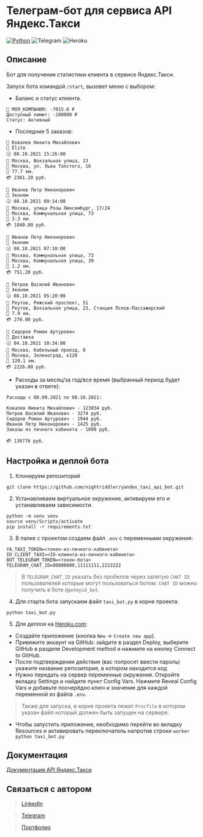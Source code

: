 # Телеграм-бот для сервиса API Яндекс.Такси

[![Python](https://img.shields.io/badge/-Python-464646?style=flat-square&logo=Python)](https://www.python.org/)
![Telegram](https://img.shields.io/badge/Telegram-2CA5E0?style=flat-square&logo=telegram)
![Heroku](https://img.shields.io/badge/heroku-%23430098.svg?style=flat-square&logo=heroku&logoColor=white)

## Описание
Бот для получения статистики клиента в сервисе Яндекс.Такси. 

Запуск бота командой `/start`, вызовет меню с выбором:

- Баланс и статус клиента.

```
💼 МОЯ_КОМПАНИЯ: -7015.6 ₽
Доступный лимит: -100000 ₽
Статус: Активный
```

- Последние 5 заказов:

```
👤 Ковалев Никита Михайлович
🚕 Élite
🕝 08.10.2021 15:26:00
🛫 Москва, Вокзальная улица, 23
🛬 Москва, ул. Льва Толстого, 16
🧭 77.7 км.
💳 2301.20 руб.

👤 Иванов Петр Никонорович
🚕 Эконом
🕝 08.10.2021 09:14:00
🛫 Москва, улица Розы Люксембург, 17/24
🛬 Москва, Коммунальная улица, 73
🧭 3.3 км.
💳 1840.80 руб.

👤 Иванов Петр Никонорович
🚕 Эконом
🕝 08.10.2021 07:10:00
🛫 Москва, Коммунальная улица, 73
🛬 Москва, Коммунальная улица, 39
🧭 1.2 км.
💳 751.20 руб.

👤 Петров Василий Иванович
🚕 Эконом
🕝 08.10.2021 05:20:00
🛫 Реутов, Рижский проспект, 51
🛬 Реутов, Вокзальная улица, 23, Станция Псков-Пассажирский
🧭 7.9 км.
💳 270.00 руб.

👤 Сидоров Роман Артурович
🚕 Доставка
🕝 04.10.2021 10:34:00
🛫 Москва, Кабельный проезд, 8
🛬 Москва, Зеленоград, к120
🧭 120.1 км.
💳 2226.00 руб.
```

- Расходы за месяц/за год/все время (выбранный период будет указан в ответе):

```
Расходы с 08.09.2021 по 08.10.2021:

Ковалев Никита Михайлович - 123034 руб.
Петров Василий Иванович - 3274 руб.
Сидоров Роман Артурович - 1944 руб.
Иванов Петр Никонорович - 1425 руб.
Заказы из личного кабинета - 1099 руб.

💳 130776 руб.
```

## Настройка и деплой бота
1. Клонируем репозиторий 
```
git clone https://github.com/nightriddler/yandex_taxi_api_bot.git
```
2. Устанавливаем виртуальное окружение, активируем его и устанавливаем зависимости.
```
python -m venv venv
source venv/Scripts/activate 
pip install -r requirements.txt
```
3. В папке с проектом создаем файл `.env` с переменными окружения:
```
YA_TAXI_TOKEN=<токен-из-личного-кабинета>
ID_CLIENT_TAXI=<ID-клиента-из-личного-кабинета>
BOT_TELEGRAM_TOKEN=<токен-бота>
TELEGRAM_CHAT_ID=00000000,11111111,2222222
```
>В `TELEGRAM_CHAT_ID` указать без пробелов через запятую `CHAT ID` пользователей которые могут пользоваться ботом. `CHAT ID` можно получить в боте `@getmyid_bot`.
4. Для старта бота запускаем файл `taxi_bot.py` в корне проекта: 
```
python taxi_bot.py
```
5. Для деплоя на [Heroku.com](https://heroku.com):
- Создайте приложение (кнопка `New` → `Create new app`).
- Привяжите аккаунт на GitHub: зайдите в раздел Deploy, выберите GitHub в разделе Development method и нажмите на кнопку Connect to GitHub.
- После подтверждения действия (вас попросят ввести пароль) укажите название репозитория, в котором находится код
- Нужно передать на сервер переменные окружения. Откройте вкладку Settings и найдите пункт Config Vars. Нажмите Reveal Config Vars и добавьте поочерёдно ключ и значение для каждой переменной из файла `.env`.
>Также для запуска, в корне проекта лежит `Procfile` в котором указан файл который должен быть запущен на сервере.
- Чтобы запустить приложение, необходимо перейти во вкладку Resources и активировать переключатель напротив строки `worker python taxi_bot.py`

## Документация
[Документация API Яндекс.Такси](https://yandex.ru/dev/taxi/doc/business-api/concepts/request-central.html)

## Связаться с автором
>[LinkedIn](http://linkedin.com/in/aizi)

>[Telegram](https://t.me/nightriddler)

>[Портфолио](https://github.com/nightriddler)
